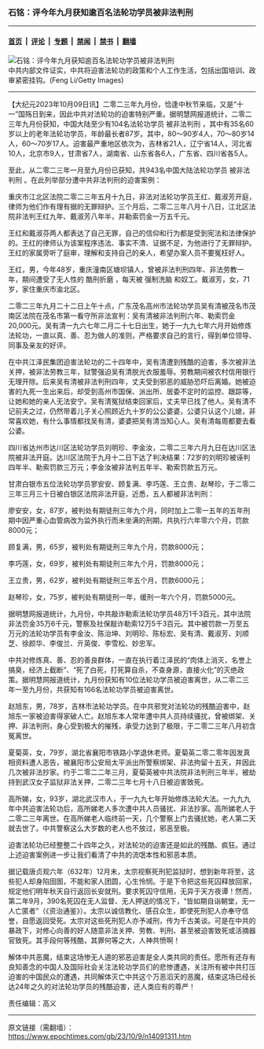 ### 石铭：评今年九月获知逾百名法轮功学员被非法判刑

---

#### [首页](../../../..?n14091311) &nbsp;|&nbsp; [评论](../../../../../epoch-comment?n14091311) &nbsp;|&nbsp; [专题](../../../../../epoch-special?n14091311) &nbsp;|&nbsp; [禁闻](../../../../../epoch-news?n14091311) &nbsp;|&nbsp; [禁书](../../../../../books?n14091311) &nbsp;|&nbsp; [翻墙](https://github.com/gfw-breaker/nogfw/blob/master/README.md?n14091311)


<div><img alt="石铭：评今年九月获知逾百名法轮功学员被非法判刑" class="attachment-djy_600_400 size-djy_600_400 wp-post-image" src="https://i.epochtimes.com/assets/uploads/2023/10/id14091318-2-beijing-GettyImages-172631987-.jpeg"/>
<div class="caption">
 中共内部文件证实，中共将迫害法轮功的政策和个人工作生活，包括出国培训、政审紧密挂钩。(Feng Li/Getty Images)
</div></div><hr/><div class="post_content" id="artbody" itemprop="articleBody">
 <!-- article content begin -->
 <p>
  【大纪元2023年10月09日讯】二零二三年九月份，恰逢中秋节来临，又是“十一”国殇日到来，因此中共对法轮功的迫害特别严重。据明慧网报道统计，二零二三年九月份获知，中国大陆至少有104名法轮功学员
  <ok href="https://www.epochtimes.com/gb/tag/%E8%A2%AB%E9%9D%9E%E6%B3%95%E5%88%A4%E5%88%91.html">
   被非法判刑
  </ok>
  ，其中有35名60岁以上的老年法轮功学员，年龄最长者87岁。其中，80～90岁4人，70～80岁14人，60～70岁17人。迫害最严重地区依次为，吉林省21人，辽宁省14人，河北省10人，北京市9人，甘肃省7人，湖南省、山东省各6人，广东省、四川省各5人。
 </p>
 <p>
  至此，从二零二三年一月至九月份已获知，共943名中国大陆法轮功学员
  <ok href="https://www.epochtimes.com/gb/tag/%E8%A2%AB%E9%9D%9E%E6%B3%95%E5%88%A4%E5%88%91.html">
   被非法判刑
  </ok>
  。在此列举部分遭中共非法判刑的迫害案例：
 </p>
 <p>
  重庆市江北区法院二零二三年五月十九日，非法对法轮功学员王红、戴淑芳开庭，律师为他们作有理有据的无罪辩护。三个月后，二零二三年八月十八日，江北区法院非法判王红九年、戴淑芳八年半，并勒索罚金一万五千元。
 </p>
 <p>
  王红和戴淑芬两人都表达了自己无罪，自己的信仰和行为都是受到宪法和法律保护的。王红的律师认为该案程序违法、事实不清、证据不足，为他进行了无罪辩护。王红的家属旁听了庭审，理解和支持自己的亲人，希望办案人员不要冤枉好人。
 </p>
 <p>
  王红，男，今年48岁，重庆潼南区塘坝镇人，曾被非法判刑四年、非法劳教一年，期间遭受了无人性的
  <ok href="https://www.epochtimes.com/gb/tag/%E9%85%B7%E5%88%91%E6%8A%98%E7%A3%A8.html">
   酷刑折磨
  </ok>
  ，每天被
  <ok href="https://www.epochtimes.com/gb/tag/%E5%BC%BA%E5%88%B6%E6%B4%97%E8%84%91.html">
   强制洗脑
  </ok>
  和奴工。戴淑芳，女，71岁，家住重庆市渝北区。
 </p>
 <p>
  二零二三年九月二十二日上午十点，广东茂名高州市法轮功学员吴有清被茂名市茂南区法院在茂名市第一看守所非法宣判：吴有清被非法判刑六年、勒索罚金20,000元。吴有清一九六七年二月二十七日出生，她于一九九七年六月开始修炼法轮功，一直以真、善、忍为做人的准则，严格要求自己的言行，得到单位领导、同事及亲友的好评。
 </p>
 <p>
  在中共江泽民集团迫害法轮功的二十四年中，吴有清遭到残酷的迫害，多次被非法关押，被非法劳教三年，狱警强迫吴有清脱光衣服羞辱。劳教期间被农村信用银行无理开除。后来吴有清被非法判刑四年，丈夫受到邪恶的威胁恐吓后离婚。她被迫害的九死一生出来后，却受到高州市国保、派出所、居委不定时的监控、跟踪等，让她和她的亲人无法安宁。吴有清冤狱结束回家后，丈夫早已找了他人。吴有清不记前夫之过，仍然带着儿子关心照顾近九十岁的公公婆婆，公婆只认这个儿媳，非常喜欢她，有什么事情都找吴有清，婆婆把吴有清当知心人。吴有清每周都要去看公婆。
 </p>
 <p>
  四川省达州市达川区法轮功学员刘明珍、李金汝，二零二三年六月九日在达川区法院被非法开庭。达川区法院于九月十二日下达了判决结果：72岁的刘明珍被诬判四年半、勒索罚款三万元；李金汝被非法判五年半、勒索罚款五万元。
 </p>
 <p>
  甘肃白银市五位法轮功学员寥安安、顾复满、李巧莲、王立贵、赵琴珍，于二零二三年三月三十日被白银区法院非法开庭，近悉，五人都被非法判刑：
 </p>
 <p>
  廖安安，女，87岁，被判处有期徒刑三年九个月，同时加上二零一五年的五年刑期中因严重心血管病改为监外执行而未坐满的刑期，共执行六年零六个月，罚款8000元；
 </p>
 <p>
  顾复满，男，65岁，被判处有期徒刑三年九个月，罚款8000元；
 </p>
 <p>
  李巧莲，女，69岁，被判处有期徒刑三年九个月，罚款8000元；
 </p>
 <p>
  王立贵，男，62岁，被判处有期徒刑三年五个月，罚款6000元；
 </p>
 <p>
  赵琴珍，女，75岁，被判处有期徒刑一年，缓刑一年六个月，罚款5000元。
 </p>
 <p>
  据明慧网报道统计，九月份，中共敲诈勒索法轮功学员48万1千3百元，其中法院非法罚金35万6千元，警察及社保敲诈勒索12万5千3百元。其中被罚款一万至五万元的法轮功学员有李金汝、陈治坤、刘明珍、陈标宏、吴有清、戴淑芳、刘顺芝、徐颜华、李俊兰、亓英俊、李雪松、妙忠军。
 </p>
 <p>
  中共对修炼真、善、忍的善良群体，一直在执行着江泽民的“肉体上消灭，名誉上搞臭，经济上截断”、“死了白死，打死算自杀，不查身源，直接火化”的灭绝政策。据明慧网报道统计，九月份获知有10位法轮功学员被迫害离世，从二零二三年一至九月份，共获知有166名法轮功学员被迫害离世。
 </p>
 <p>
  赵旭东，男，78岁，吉林市法轮功学员。在中共邪党对法轮功的残酷迫害中，赵旭东一家被迫害得家破人亡。赵旭东本人常年遭中共人员持续骚扰，曾被绑架、关押、非法判刑，身心受到极大的摧残，承受力达到了极限，于二零二三年八月初含冤离世。
 </p>
 <p>
  夏菊英，女，79岁，湖北省襄阳市铁路小学退休老师。夏菊英二零二零年因发真相资料遭人恶告，被襄阳市公安局太平派出所警察绑架、非法拘留十五天，并因此几次被非法抄家。约于二零二二年三月，夏菊英被中共法院非法判刑三年半，被劫持到武汉女子监狱非法关押，二零二三年七月十八日被迫害致死。
 </p>
 <p>
  高所娣，女，93岁，湖北武汉市人，于一九九七年开始修炼法轮大法。一九九九年中共迫害法轮功后，高所娣老人多次遭中共人员骚扰、非法抄家。高所娣老人于二零二三年离世。在高所娣老人临终前一天，几个警察上门去骚扰她，老人第二天就去世了。中共警察这么大岁数的老人也不放过，邪恶至极。
 </p>
 <p>
  迫害法轮功已经整整二十四年之久，对法轮功的迫害还是如此的残酷、疯狂。通过上述迫害案例进一步让我们看清了中共的流氓本性和邪恶本质。
 </p>
 <p>
  据记载唐贞观六年（632年）12月末，太宗视察死刑犯监狱时，想到新年将至，这些犯人却身陷囹圄，不能和家人团圆，心生怜悯。于是下令把这些死囚释放回家，规定他们明年秋天自行返回长安就刑。要求死囚守信用，无异于天方夜谭！然而，第二年9月，390名死囚在无人监督、无人押送的情况下，“皆如期自诣朝堂，无一人亡匿者”（《资治通鉴》）。太宗以诚信教化、感召众生，即使死刑犯人亦奉守信誉，自愿返回受死。太宗对这些死刑犯人亦予减刑，传为千古美谈。可是在中共的暴政下，对修心向善的好人随意非法关押、劳教、判刑、甚至被迫害致死或活摘器官致死。其手段何等残酷，其罪何等之大，人神共愤啊！
 </p>
 <p>
  解体中共恶魔，结束这场惨无人道的邪恶迫害是全人类共同的责任。愿所有还存有良知善念的中国人及国际社会关注法轮功学员们的悲惨遭遇，关注所有被中共打压迫害的中国民众的遭遇，共同解体灭亡中共这个万恶滔天的恶魔，结束这场已经长达24年之久的对法轮功学员的残酷迫害，还人类应有的尊严！
 </p>
 <p>
  责任编辑：高义
 </p>
 <!-- article content end -->
 <div id="below_article_ad">
 </div>
</div>


---

原文链接（需翻墙）：https://www.epochtimes.com/gb/23/10/9/n14091311.htm